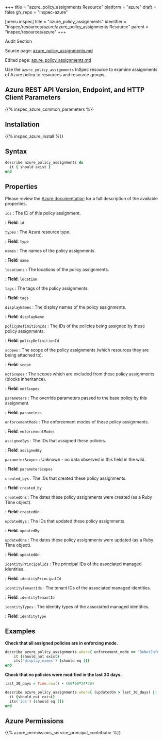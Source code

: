 +++
title = "azure_policy_assignments Resource"
platform = "azure"
draft = false
gh_repo = "inspec-azure"

[menu.inspec]
title = "azure_policy_assignments"
identifier = "inspec/resources/azure/azure_policy_assignments Resource"
parent = "inspec/resources/azure"
+++

<div class="admonition-note">
<p class="admonition-note-title">Audit Section</p>
<div class="admonition-note-text">
<p>Source page: <a href="https://github.com/inspec/inspec-azure/blob/main/docs/resources/azure_policy_assignments.md">azure_policy_assignments.md</a></p>
<p>Edited page: <a href="https://github.com/ianmadd/inspec-azure/blob/im/hugo/docs-chef-io/content/inspec/resources/azure_policy_assignments.md">azure_policy_assignments.md</a></p>
</div>
</div>



Use the `azure_policy_assignments` InSpec resource to examine assignments of Azure policy to resources and resource groups.

## Azure REST API Version, Endpoint, and HTTP Client Parameters

{{% inspec_azure_common_parameters %}}

## Installation

{{% inspec_azure_install %}}

## Syntax

```ruby
describe azure_policy_assignments do
  it { should exist }
end
```

## Properties

Please review the [Azure documentation](https://docs.microsoft.com/en-us/rest/api/policy/policyassignments/list#policyassignment) for a full description of the available properties.

`ids`
: The ID of this policy assignment.

: **Field**: `id`

`types`
: The Azure resource type.

: **Field**: `type`

`names`
: The names of the policy assignments.

: **Field**: `name`

`locations`
: The locations of the policy assignments.

: **Field**: `location`

`tags`
: The tags of the policy assignments.

: **Field**: `tags`

`displayNames`
: The display names of the policy assignments.

: **Field**: `displayName`

`policyDefinitionIds`
: The IDs of the policies being assigned by these policy assignments.

: **Field**: `policyDefinitionId`

`scopes`
: The scope of the policy assignments (which resources they are being attached to).

: **Field**: `scope`

`notScopes`
: The scopes which are excluded from these policy assignments (blocks inheritance).

: **Field**: `notScopes`

`parameters`
: The override parameters passed to the base policy by this assignment.

: **Field**: `parameters`

`enforcementMode`
: The enforcement modes of these policy assignments.

: **Field**: `enforcementModes`

`assignedBys`
: The IDs that assigned these policies.

: **Field**: `assignedBy`

`parameterScopes`
: Unknown - no data observed in this field in the wild.

: **Field**: `parameterScopes`

`created_bys`
: The IDs that created these policy assignments.

: **Field**: `created_by`

`createdOns`
: The dates these policy assignments were created (as a Ruby Time object).

: **Field**: `createdOn`

`updatedBys`
: The IDs that updated these policy assignments.

: **Field**: `updatedBy`

`updatedOns`
: The dates these policy assignments were updated (as a Ruby Time object).

: **Field**: `updatedOn`

`identityPrincipalIds`
: The principal IDs of the associated managed identities.

: **Field**: `identityPrincipalId`

`identityTenantIds`
: The tenant IDs of the associated managed identities.

: **Field**: `identityTenantId`

`identityTypes`
: The identity types of the associated managed identities.

: **Field**: `identityType`

## Examples

**Check that all assigned policies are in enforcing mode.**

```ruby
describe azure_policy_assignments.where{ enforcement_mode == 'DoNotEnforce' } do
    it {should_not exist}
    its('display_names') {should eq []}
end
```

**Check that no policies were modified in the last 30 days.**

```ruby
last_30_days = Time.now() - (60*60*24*30)

describe azure_policy_assignments.where{ (updatedOn > last_30_days) || (createdOn > last_30_days) } do
  it {should_not exist}
  its('ids') {should eq []}
end
```

## Azure Permissions

{{% azure_permissions_service_principal_contributor %}}
